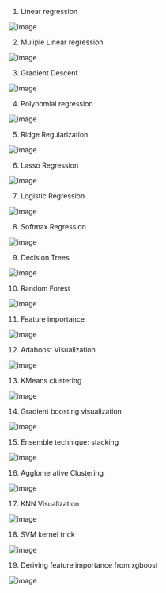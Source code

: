 1) Linear regression

![image](https://github.com/AkshayKulkarni3467/Machine-Learning/assets/129979542/6659eb47-6c20-4ca9-84d2-00c2ecd60b6a)


2) Muliple Linear regression

![image](https://github.com/AkshayKulkarni3467/Machine-Learning/assets/129979542/b2044e70-93ed-4835-bc3a-f2080b664f0d)

3) Gradient Descent

![image](https://github.com/AkshayKulkarni3467/Machine-Learning/assets/129979542/803b03f5-8467-45b5-b8c9-70eca9e291da)

4) Polynomial regression

![image](https://github.com/AkshayKulkarni3467/Machine-Learning/assets/129979542/7d546428-3ca5-45fd-a803-82ca46e5d829)

5) Ridge Regularization

![image](https://github.com/AkshayKulkarni3467/Machine-Learning/assets/129979542/97f13ecf-09ee-4c00-a3cc-347c2f714287)

6) Lasso Regression

![image](https://github.com/AkshayKulkarni3467/Machine-Learning/assets/129979542/c95a0eed-18fe-4a18-b53b-d776e37a87c8)

7) Logistic Regression

![image](https://github.com/AkshayKulkarni3467/Machine-Learning/assets/129979542/9d831666-417e-400c-a3d8-a24f46ad0845)

8) Softmax Regression

![image](https://github.com/AkshayKulkarni3467/Machine-Learning/assets/129979542/bea25d1f-dcf8-43c1-ac5d-848718bb463e)

9) Decision Trees

![image](https://github.com/AkshayKulkarni3467/Machine-Learning/assets/129979542/3ec3a79b-abc4-45ab-a07c-cf6043fc7898)

10) Random Forest

![image](https://github.com/AkshayKulkarni3467/Machine-Learning/assets/129979542/7d1ccb7b-1911-477d-ba70-218ff209551f)

11) Feature importance

![image](https://github.com/AkshayKulkarni3467/Machine-Learning/assets/129979542/c07b40eb-d4f9-4e6d-947b-0e31ead37ac3)

12) Adaboost Visualization

![image](https://github.com/AkshayKulkarni3467/Machine-Learning/assets/129979542/2c745207-1e9b-49a6-9e45-73d8539624d0)

13) KMeans clustering

![image](https://github.com/AkshayKulkarni3467/Machine-Learning/assets/129979542/0ce35c76-8a42-4a2d-b62e-89f92b7e899a)

14) Gradient boosting visualization

![image](https://github.com/AkshayKulkarni3467/Machine-Learning/assets/129979542/89c924f0-87cb-485b-8033-4b921a5a4322)

15) Ensemble technique: stacking

![image](https://github.com/AkshayKulkarni3467/Machine-Learning/assets/129979542/1e2a2171-7cd8-4e9c-a31b-2d1f637c5bdb)

16) Agglomerative Clustering

![image](https://github.com/AkshayKulkarni3467/Machine-Learning/assets/129979542/068841f4-aa8e-4e31-981b-25160554af5b)

17) KNN Visualization

![image](https://github.com/AkshayKulkarni3467/Machine-Learning/assets/129979542/eef33ece-c8ec-4727-977b-52d62c406c30)

18) SVM kernel trick

![image](https://github.com/AkshayKulkarni3467/Machine-Learning/assets/129979542/591ea372-5f15-43b6-9fb9-48ef6cf61ac6)

19) Deriving feature importance from xgboost

![image](https://github.com/AkshayKulkarni3467/Machine-Learning/assets/129979542/19f440c7-c0b2-4d75-9cae-6b04ec2e9f12)


